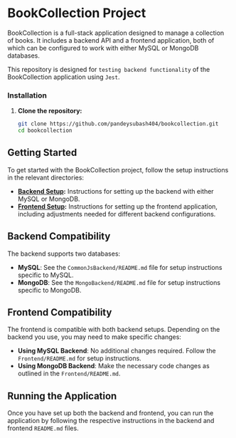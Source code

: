 # BookCollection Project

BookCollection is a full-stack application designed to manage a collection of books. It includes a backend API and a frontend application, both of which can be configured to work with either MySQL or MongoDB databases.

This repository is designed for `testing backend functionality` of the BookCollection application using `Jest`.

### Installation

1. **Clone the repository:**

    ```bash
    git clone https://github.com/pandeysubash404/bookcollection.git
    cd bookcollection
    ```

## Getting Started

To get started with the BookCollection project, follow the setup instructions in the relevant directories:

- **[Backend Setup](CommonJsBackend/README.md):** Instructions for setting up the backend with either MySQL or MongoDB.
- **[Frontend Setup](Frontend/README.md):** Instructions for setting up the frontend application, including adjustments needed for different backend configurations.

## Backend Compatibility

The backend supports two databases:
- **MySQL**: See the `CommonJsBackend/README.md` file for setup instructions specific to MySQL.
- **MongoDB**: See the `MongoBackend/README.md` file for setup instructions specific to MongoDB.

## Frontend Compatibility

The frontend is compatible with both backend setups. Depending on the backend you use, you may need to make specific changes:
- **Using MySQL Backend**: No additional changes required. Follow the `Frontend/README.md` for setup instructions.
- **Using MongoDB Backend**: Make the necessary code changes as outlined in the `Frontend/README.md`.

## Running the Application

Once you have set up both the backend and frontend, you can run the application by following the respective instructions in the backend and frontend `README.md` files.
